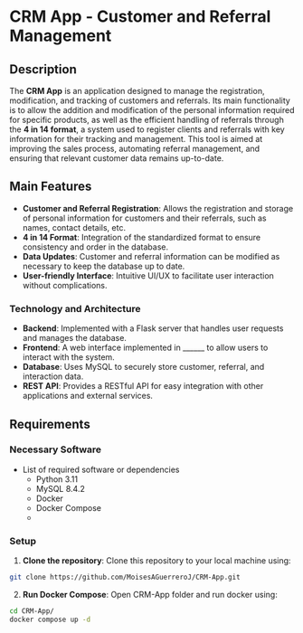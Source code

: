 # CRM App - Customer and Referral Management

## Description

The **CRM App** is an application designed to manage the registration, modification, and tracking of customers and referrals. Its main functionality is to allow the addition and modification of the personal information required for specific products, as well as the efficient handling of referrals through the **4 in 14 format**, a system used to register clients and referrals with key information for their tracking and management. This tool is aimed at improving the sales process, automating referral management, and ensuring that relevant customer data remains up-to-date.

## Main Features

- **Customer and Referral Registration**: Allows the registration and storage of personal information for customers and their referrals, such as names, contact details, etc.
- **4 in 14 Format**: Integration of the standardized format to ensure consistency and order in the database.
- **Data Updates**: Customer and referral information can be modified as necessary to keep the database up to date.
- **User-friendly Interface**: Intuitive UI/UX to facilitate user interaction without complications.

### Technology and Architecture

- **Backend**: Implemented with a Flask server that handles user requests and manages the database.
- **Frontend**: A web interface implemented in ______ to allow users to interact with the system.
- **Database**: Uses MySQL to securely store customer, referral, and interaction data.
- **REST API**: Provides a RESTful API for easy integration with other applications and external services.

## Requirements

### Necessary Software

- List of required software or dependencies
  - Python 3.11
  - MySQL 8.4.2
  - Docker
  - Docker Compose
  - 

### Setup

1. **Clone the repository**: Clone this repository to your local machine using:

```bash
git clone https://github.com/MoisesAGuerreroJ/CRM-App.git
```
2. **Run Docker Compose**: Open CRM-App folder and run docker using:

```bash
cd CRM-App/
docker compose up -d
```